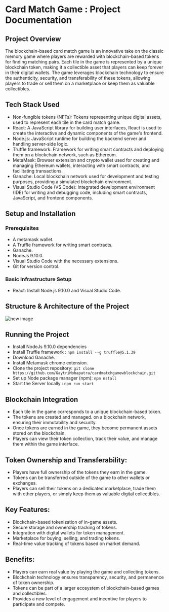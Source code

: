 # Card Match Game : Project Documentation

## Project Overview
The blockchain-based card match game is an innovative take on the classic memory game where players are rewarded with blockchain-based tokens for finding matching pairs. Each tile in the game is represented by a unique blockchain token, making it a collectible asset that players can keep forever in their digital wallets. The game leverages blockchain technology to ensure the authenticity, security, and transferability of these tokens, allowing players to trade or sell them on a marketplace or keep them as valuable collectibles.
## Tech Stack Used
* Non-fungible tokens (NFTs): Tokens representing unique digital assets, used to represent each tile in the card match game.
* React: A JavaScript library for building user interfaces, React is used to create the interactive and dynamic components of the game's frontend.
* Node.js: JavaScript runtime for building the backend server and handling server-side logic.
* Truffle framework: Framework for writing smart contracts and deploying them on a blockchain network, such as Ethereum.
* MetaMask: Browser extension and crypto wallet used for creating and managing Ethereum wallets, interacting with smart contracts, and facilitating transactions.
* Ganache: Local blockchain network used for development and testing purposes, providing a simulated blockchain environment.
* Visual Studio Code (VS Code): Integrated development environment (IDE) for writing and debugging code, including smart contracts, JavaScript, and frontend components.
  
## Setup and Installation
### Prerequisites
* A metamask wallet.
* A Truffle framework for writing smart contracts.
* Ganache.
* NodeJs 9.10.0.
* Visual Studio Code with the necessary extensions.
* Git for version control.
  
### Basic Infrastructure Setup
* React: Install Node.js 9.10.0 and Visual Studio Code.
  
## Structure & Architecture of the Project
![new image](https://github.com/ShaikArshidBanu/Card_Match_Game/assets/112767165/43a898ec-7661-4f73-a8df-e009d6c92da6)

## Running the Project
* Install NodeJs 9.10.0 dependencies
* Install Truffle framework : `npm install --g truffle@5.1.39`
* Download Ganache.
* Install Metamask chrome extension.
* Clone the project repository: `git clone https://github.com/GaytriMohapatra/cardmatchgamewblockchain.git`
* Set up Node package manager (npm): `npm nstall`
* Start the Server locally : `npm run start`
  
## Blockchain Integration
* Each tile in the game corresponds to a unique blockchain-based token.
* The tokens are created and managed.
 on a blockchain network, ensuring their immutability and security.
* Once tokens are earned in the game, they become permanent assets stored on the blockchain.
* Players can view their token collection, track their value, and manage them within the game interface.
  
## Token Ownership and Transferability:
* Players have full ownership of the tokens they earn in the game.
* Tokens can be transferred outside of the game to other wallets or exchanges.
* Players can sell their tokens on a dedicated marketplace, trade them with other players, or simply keep them as valuable digital collectibles.

## Key Features:
* Blockchain-based tokenization of in-game assets.
* Secure storage and ownership tracking of tokens.
* Integration with digital wallets for token management.
* Marketplace for buying, selling, and trading tokens.
* Real-time value tracking of tokens based on market demand.

## Benefits:
* Players can earn real value by playing the game and collecting tokens.
* Blockchain technology ensures transparency, security, and permanence of token ownership.
* Tokens can be part of a larger ecosystem of blockchain-based games and collectibles.
* Provides a new level of engagement and incentive for players to participate and compete.
